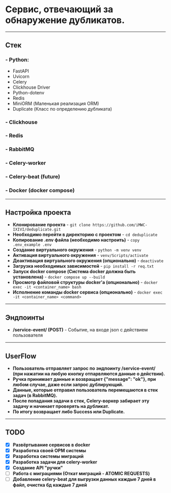 # Сервис, отвечающий за обнаружение дубликатов.

---
## Стек
### - Python:
- FastAPI
- Uvicorn
- Celery
- Clickhouse Driver
- Python-dotenv
- Redis
- MiniORM (Маленькая реализация ORM)
- Duplicate (Класс по определению дубликата)
### - Clickhouse
### - Redis
### - RabbitMQ
### - Celery-worker
### - Celery-beat (future)
### - Docker (docker compose)

---

## Настройка проекта

* __Клонирование проекта__ - ```git clone https://github.com/iMWC-IXIVI/deduplicate.git```
* __Необходимо перейти в директорию с проектом__ - ```cd deduplicate```
* __Копирование .env файла (необходимо настроить)__ - ```copy .env_example .env```
* __Создание виртуального окружения__ - ```python -m venv venv```
* __Активация виртуального окружения__ - ```venv/Scripts/activate```
* __Деактивация виртуального окружения (опционально)__ - ```deactivate```
* __Загрузка необходимых зависимостей__ - ```pip install -r req.txt```
* __Запуск docker compose (Система docker должна быть установлена)__ - ```docker compose up --build```
* __Просмотр файловой структуры docker'a (опционально)__ - ```docker exec -it <container_name> bash```
* __Исполнение команды docker сервиса (опционально)__ - ```docker exec -it <container_name> <command>```

___

## Эндпоинты

* __/service-event/ (POST)__ - Событие, на входе json с действием пользователя

___

## UserFlow

* __Пользователь отправляет запрос по эндпоинту /service-event/ (при нажатии на любую кнопку отпарвляются данные о действии).__
* __Ручка принимает данные и возвращает {"message": "ok"}, при любом случае, даже если запрос дублирующий.__
* __Данные, которые отправил пользователь перемещаются в стек задач (в RabbitMQ).__
* __После попадания задачи в стек, Celery-воркер забирает эту задачу и начинает проверять на дубликат.__
* __По итогу возвращает либо Success или Duplicate.__

___

## TODO
* [x] __Развёртывание сервисов в docker__
* [x] __Разработка своей ОРМ системы__
* [x] __Разработка системы миграций__
* [x] __Разработка задачи для celery-worker__
* [x] __Создание API "ручки"__
* [ ] __Работа с миграциями (Откат миграций - ATOMIC REQUESTS)__
* [ ] __Добавление celery-beat для выгрузки данных каждые 7 дней в файл, очистка бд каждые 7 дней__